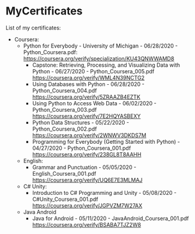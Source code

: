 # MyCertificates
List of my certificates:  
- Coursera:  
	- Python for Everybody - University of Michigan - 06/28/2020 - Python_Coursera.pdf:  
		https://coursera.org/verify/specialization/KU43QNWWAMD8  
		- Capstone: Retrieving, Processing, and Visualizing Data with Python - 06/27/2020 - Python_Coursera_005.pdf  
			https://coursera.org/verify/WML4N39NCTG2  
		- Using Databases with Python - 06/28/2020 - Python_Coursera_004.pdf  
			https://coursera.org/verify/5ZRAAZB4EZTK  
		- Using Python to Access Web Data - 06/02/2020 - Python_Coursera_003.pdf  
			https://coursera.org/verify/7E2HQYASBEXY  
		- Python Data Structures - 05/22/2020 - Python_Coursera_002.pdf  
			https://coursera.org/verify/2WNWV3DKDS7M  
		- Programming for Everybody (Getting Started with Python) - 04/27/2020 - Python_Coursera_001.pdf  
			https://coursera.org/verify/238GL8T8AAHH  
	- English:  
		- Grammar and Punctuation - 05/05/2020 - English_Coursera_001.pdf  
			https://coursera.org/verify/UQ6E7E3MLMAJ  
	- C# Unity:  
		- Introduction to C# Programming and Unity - 05/08/2020 - C#Unity_Coursera_001.pdf  
			https://coursera.org/verify/JGPVZM7W27AX  
	- Java Android  
		- Java for Android - 05/11/2020 - JavaAndroid_Coursera_001.pdf  
			https://coursera.org/verify/BSABA7TJZ2W8
